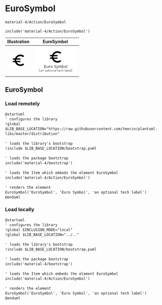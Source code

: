 # EuroSymbol


```text
material-4/Action/EuroSymbol
```

```text
include('material-4/Action/EuroSymbol')
```



| Illustration | EuroSymbol |
| :---: | :---: |
| ![illustration for Illustration](../../material-4/Action/EuroSymbol.png) | ![illustration for EuroSymbol](../../material-4/Action/EuroSymbol.Local.png) |




## EuroSymbol

### Load remotely
```plantuml
@startuml
' configures the library
!global $LIB_BASE_LOCATION="https://raw.githubusercontent.com/tmorin/plantuml-libs/master/distribution"

' loads the library's bootstrap
!include $LIB_BASE_LOCATION/bootstrap.puml

' loads the package bootstrap
include('material-4/bootstrap')

' loads the Item which embeds the element EuroSymbol
include('material-4/Action/EuroSymbol')

' renders the element
EuroSymbol('EuroSymbol', 'Euro Symbol', 'an optional tech label')
@enduml
```

### Load locally
```plantuml
@startuml
' configures the library
!global $INCLUSION_MODE="local"
!global $LIB_BASE_LOCATION="../.."

' loads the library's bootstrap
!include $LIB_BASE_LOCATION/bootstrap.puml

' loads the package bootstrap
include('material-4/bootstrap')

' loads the Item which embeds the element EuroSymbol
include('material-4/Action/EuroSymbol')

' renders the element
EuroSymbol('EuroSymbol', 'Euro Symbol', 'an optional tech label')
@enduml
```

